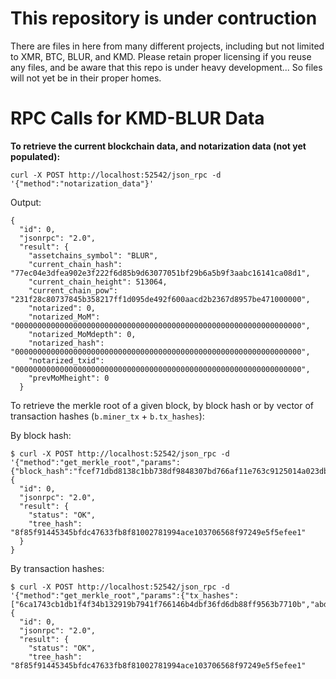 # This repository is under contruction

There are files in here from many different projects, including but not limited to XMR, BTC, BLUR, and KMD. Please retain proper licensing if you reuse any files, and be aware that this repo is under heavy development... So files will not yet be in their proper homes.

# RPC Calls for KMD-BLUR Data

**To retrieve the current blockchain data, and notarization data (not yet populated):**

`curl -X POST http://localhost:52542/json_rpc -d '{"method":"notarization_data"}'`

Output:
```
{
  "id": 0,
  "jsonrpc": "2.0",
  "result": {
    "assetchains_symbol": "BLUR",
    "current_chain_hash": "77ec04e3dfea902e3f222f6d85b9d63077051bf29b6a5b9f3aabc16141ca08d1",
    "current_chain_height": 513064,
    "current_chain_pow": "231f28c80737845b358217ff1d095de492f600aacd2b2367d8957be471000000",
    "notarized": 0,
    "notarized_MoM": "0000000000000000000000000000000000000000000000000000000000000000",
    "notarized_MoMdepth": 0,
    "notarized_hash": "0000000000000000000000000000000000000000000000000000000000000000",
    "notarized_txid": "0000000000000000000000000000000000000000000000000000000000000000",
    "prevMoMheight": 0
  }
```
To retrieve the merkle root of a given block, by block hash or by vector of transaction hashes (`b.miner_tx` + `b.tx_hashes`):

By block hash:
```
$ curl -X POST http://localhost:52542/json_rpc -d '{"method":"get_merkle_root","params":{"block_hash":"fcef71dbd8138c1bb738df9848307bd766af11e763c9125014a023db706877d"}}'
{
  "id": 0,
  "jsonrpc": "2.0",
  "result": {
    "status": "OK",
    "tree_hash": "8f85f91445345bfdc47633fb8f81002781994ace103706568f97249e5f5efee1"
  }
}
```
By transaction hashes:
```
$ curl -X POST http://localhost:52542/json_rpc -d '{"method":"get_merkle_root","params":{"tx_hashes":["6ca1743cb1db1f4f34b132919b7941f766146b4dbf36fd6db88ff9563b7710b","abdbab0a70288fc8106de68715db988e901cf51f77696011c6479822a9236b8b"]}}'
{
  "id": 0,
  "jsonrpc": "2.0",
  "result": {
    "status": "OK",
    "tree_hash": "8f85f91445345bfdc47633fb8f81002781994ace103706568f97249e5f5efee1"
```
